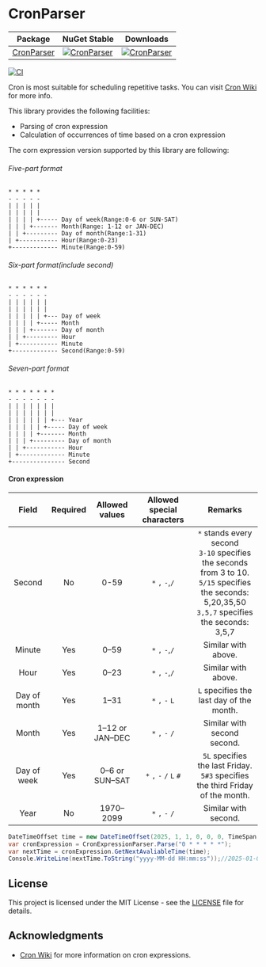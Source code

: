 # CronParser
| Package | NuGet Stable | Downloads |
| ------- | ------------ | --------- |
| [CronParser](https://www.nuget.org/packages/CronParser/) | [![CronParser](https://img.shields.io/nuget/v/CronParser.svg)](https://www.nuget.org/packages/CronParser/) | [![CronParser](https://img.shields.io/nuget/dt/CronParser.svg)](https://www.nuget.org/packages/Quartz.NetCore.DependencyInjection/) |


[![CI](https://github.com/zhurongbo111/CronParser/actions/workflows/CI.yml/badge.svg)](https://github.com/zhurongbo111/CronParser/actions/workflows/CI.yml)

Cron is most suitable for scheduling repetitive tasks. You can visit [Cron Wiki](https://en.wikipedia.org/wiki/Cron)  for more info.

This library provides the following facilities:

* Parsing of cron expression
* Calculation of occurrences of time based on a cron expression

The corn expression version supported by this library are following:

###### Five-part format

    * * * * *
    - - - - -
    | | | | |
    | | | | |
    | | | | +----- Day of week(Range:0-6 or SUN-SAT)
    | | | +------- Month(Range: 1-12 or JAN-DEC)
    | | +--------- Day of month(Range:1-31)
    | +----------- Hour(Range:0-23)
    +------------- Minute(Range:0-59)

###### Six-part format(include second)

    * * * * * *
    - - - - - -
    | | | | | |
    | | | | | |
    | | | | | +--- Day of week
    | | | | +----- Month
    | | | +------- Day of month
    | | +--------- Hour
    | +----------- Minute
    +------------- Second(Range:0-59)

###### Seven-part format

    * * * * * * *
    - - - - - - -
    | | | | | | |
    | | | | | | |
    | | | | | | +--- Year
    | | | | | +----- Day of week
    | | | | +------- Month
    | | | +--------- Day of month
    | | +----------- Hour
    | +------------- Minute
    +--------------- Second

#### Cron expression

|    Field     | Required | Allowed values  | Allowed special characters |                           Remarks                            |
| :----------: | :------: | :-------------: | :------------------------: | :----------------------------------------------------------: |
|    Second    |    No    |      0-59       |      `*` `,` `-`,`/`       | `*` stands every second <br>`3-10` specifies the seconds from 3 to 10.<br>`5/15` specifies the seconds: 5,20,35,50<br>`3,5,7` specifies the seconds: 3,5,7 |
|    Minute    |   Yes    |      0–59       |      `*` `,` `-`,`/`       |                     Similar with above.                      |
|     Hour     |   Yes    |      0–23       |      `*` `,` `-`,`/`       |                     Similar with above.                      |
| Day of month |   Yes    |      1–31       |      `*` `,` `-`  `L`      |           `L` specifies the last day of the month.           |
|    Month     |   Yes    | 1–12 or JAN–DEC |      `*` `,` `-` `/`       |                 Similar with second second.                  |
| Day of week  |   Yes    | 0–6 or SUN–SAT  |  `*` `,` `-`  `/` `L` `#`  | `5L` specifies the last Friday.<br> `5#3` specifies the third Friday of the month. |
|     Year     |    No    |    1970–2099    |      `*` `,` `-` `/`       |                     Similar with second.                     |



```csharp
DateTimeOffset time = new DateTimeOffset(2025, 1, 1, 0, 0, 0, TimeSpan.Zero);
var cronExpression = CronExpressionParser.Parse("0 * * * * *");
var nextTime = cronExpression.GetNextAvaliableTime(time);
Console.WriteLine(nextTime.ToString("yyyy-MM-dd HH:mm:ss"));//2025-01-01 00:01:00
```
## License

This project is licensed under the MIT License - see the [LICENSE](LICENSE) file for details.

## Acknowledgments

- [Cron Wiki](https://en.wikipedia.org/wiki/Cron) for more information on cron expressions.
